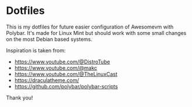 # Dotfiles
This is my dotfiles for future easier configuration of Awesomevm with Polybar. It's made for Linux Mint but should work with some small changes on the most Debian based systems.

Inspiration is taken from:

- https://www.youtube.com/@DistroTube
- https://www.youtube.com/@makc
- https://www.youtube.com/@TheLinuxCast
- https://draculatheme.com/
- https://github.com/polybar/polybar-scripts

Thank you!
